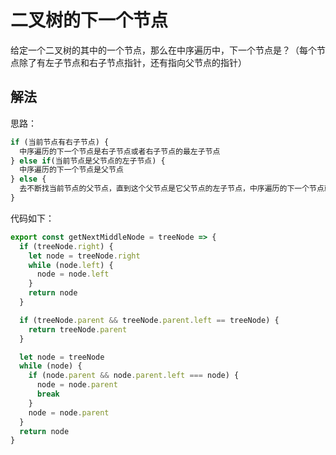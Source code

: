 # 二叉树的下一个节点

给定一个二叉树的其中的一个节点，那么在中序遍历中，下一个节点是？（每个节点除了有左子节点和右子节点指针，还有指向父节点的指针）

## 解法

思路：

```js
if (当前节点有右子节点) {
  中序遍历的下一个节点是右子节点或者右子节点的最左子节点
} else if(当前节点是父节点的左子节点) {
  中序遍历的下一个节点是父节点
} else {
  去不断找当前节点的父节点，直到这个父节点是它父节点的左子节点，中序遍历的下一个节点就是这个父节点的父节点
}
```

代码如下：

```js
export const getNextMiddleNode = treeNode => {
  if (treeNode.right) {
    let node = treeNode.right
    while (node.left) {
      node = node.left
    }
    return node
  }

  if (treeNode.parent && treeNode.parent.left == treeNode) {
    return treeNode.parent
  }

  let node = treeNode
  while (node) {
    if (node.parent && node.parent.left === node) {
      node = node.parent
      break
    }
    node = node.parent
  }
  return node
}
```
